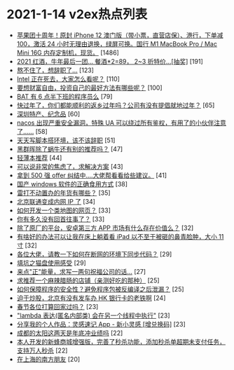 # 2021-1-14 v2ex热点列表

+ [苹果团十周年！原封 iPhone 12 澳门版（带小票，直营店保）、港行，下单减 100，激活 24 小时无理由退换，绿屏可换。国行 M1 MacBook Pro / Mac Mini 16G 内存定制机，现货。](https://www.v2ex.com/t/744798#reply1486) [1486]
+ [2021 红酒，牛年最后一团... 餐酒*2=89， 2~3 折特价...[抽奖]](https://www.v2ex.com/t/744901#reply191) [191]
+ [熬不住了，想辞职了…](https://www.v2ex.com/t/744757#reply123) [123]
+ [Intel 正在死去，大家怎么看呢？](https://www.v2ex.com/t/744868#reply110) [110]
+ [要想财富自由，投资自己的最好方法有哪些呢？](https://www.v2ex.com/t/744831#reply100) [100]
+ [BAT 有 6 点半下班的程序员么](https://www.v2ex.com/t/744870#reply79) [79]
+ [快过年了，你们都能顺利的返乡过年吗？公司有没有提倡就地过年？](https://www.v2ex.com/t/744940#reply65) [65]
+ [深圳特产、纪念品](https://www.v2ex.com/t/744758#reply60) [60]
+ [nacos 出现严重安全漏洞，特殊 UA 可以绕过所有鉴权，有用了的小伙伴注意了……](https://www.v2ex.com/t/744865#reply58) [58]
+ [天天写脚本搭环境，该不该辞职](https://www.v2ex.com/t/744835#reply51) [51]
+ [黑群晖除了蜗牛还有别的推荐吗？](https://www.v2ex.com/t/744759#reply47) [47]
+ [轻薄本推荐](https://www.v2ex.com/t/744881#reply44) [44]
+ [可以说非常的焦虑了，求解决方案](https://www.v2ex.com/t/744971#reply43) [43]
+ [拿到 500 强 offer 纠结中....大佬帮看看给些建议。](https://www.v2ex.com/t/744781#reply41) [41]
+ [国产 windows 软件的正确食用方式](https://www.v2ex.com/t/744894#reply38) [38]
+ [雷打不动置办的年货有哪些？](https://www.v2ex.com/t/744898#reply35) [35]
+ [北京联通变成内网 IP 了](https://www.v2ex.com/t/744813#reply34) [34]
+ [如何开发一个类地图的网页？](https://www.v2ex.com/t/744795#reply33) [33]
+ [你有多久没有回首往事了？](https://www.v2ex.com/t/744899#reply33) [33]
+ [除了原厂的平台，安卓第三方 APP 市场有什么存在价值么？](https://www.v2ex.com/t/744936#reply32) [32]
+ [有啥好的办法可以让我在床上躺着看 iPad 以不至于被砸的鼻青脸肿，大小 11 寸](https://www.v2ex.com/t/744954#reply32) [32]
+ [各位大佬，请教一下如何在断网的环境下同步代码？](https://www.v2ex.com/t/745005#reply29) [29]
+ [填坑之猫盘使用感受](https://www.v2ex.com/t/744804#reply29) [29]
+ [来点"正"能量，求写一两句祝福公司的话...](https://www.v2ex.com/t/744774#reply27) [27]
+ [求推荐一个麻辣腊肠的店铺（亲测好吃的那种）](https://www.v2ex.com/t/744755#reply25) [25]
+ [如何保障程序的安全性？避免程序包被反编译之后泄漏？](https://www.v2ex.com/t/744932#reply25) [25]
+ [迫于炒股，北京有没有发车办 HK 银行卡的老铁啊](https://www.v2ex.com/t/744817#reply24) [24]
+ [春节各位打算回家过吗？](https://www.v2ex.com/t/744778#reply23) [23]
+ ["lambda 表达(匿名内部类) 会在另一个线程中执行"](https://www.v2ex.com/t/744789#reply23) [23]
+ [分享我的个人作品：灵感速记 App - 新小灵感 [增兑换码]](https://www.v2ex.com/t/744941#reply23) [23]
+ [成都的太阳这两天是年底冲业绩吗](https://www.v2ex.com/t/744769#reply22) [22]
+ [本人开发的新蜂商城增强版，完善了秒杀功能，添加秒杀单超期未支付任务，支持万人秒杀](https://www.v2ex.com/t/744905#reply22) [22]
+ [在上海的南方朋友](https://www.v2ex.com/t/744760#reply20) [20]
